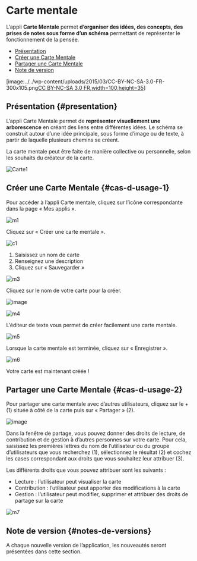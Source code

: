 # Carte mentale

L’appli **Carte Mentale** permet **d’organiser des idées, des concepts, des prises de notes sous forme d’un schéma** permettant de représenter le fonctionnement de la pensée.

* [Présentation](https://github.com/rdjedjig/test/tree/3238c182f08d33cb073b2a487612e589768c5227/application/mindmap/index.html?iframe=true#presentation)
* [Créer une Carte Mentale](https://github.com/rdjedjig/test/tree/3238c182f08d33cb073b2a487612e589768c5227/application/mindmap/index.html?iframe=true#cas-d-usage-1)
* [Partager une Carte Mentale](https://github.com/rdjedjig/test/tree/3238c182f08d33cb073b2a487612e589768c5227/application/mindmap/index.html?iframe=true#cas-d-usage-2)
* [Note de version](https://github.com/rdjedjig/test/tree/3238c182f08d33cb073b2a487612e589768c5227/application/mindmap/index.html?iframe=true#notes-de-versions)

\[image:../../wp-content/uploads/2015/03/CC-BY-NC-SA-3.0-FR-300x105.png[CC BY-NC-SA 3.0 FR,width=100,height=35](http://creativecommons.org/licenses/by-nc-sa/3.0/fr/)\]

## Présentation {#presentation}

L’appli Carte Mentale permet de **représenter visuellement une arborescence** en créant des liens entre différentes idées. Le schéma se construit autour d’une idée principale, sous forme d’image ou de texte, à partir de laquelle plusieurs chemins se créent.

La carte mentale peut être faite de manière collective ou personnelle, selon les souhaits du créateur de la carte.

![Carte1](https://github.com/rdjedjig/test/tree/3238c182f08d33cb073b2a487612e589768c5227/wp-content/uploads/2015/04/Carte1.png)

## Créer une Carte Mentale {#cas-d-usage-1}

Pour accéder à l’appli Carte mentale, cliquez sur l’icône correspondante dans la page « Mes applis ».

![m1](https://github.com/rdjedjig/test/tree/3238c182f08d33cb073b2a487612e589768c5227/wp-content/uploads/2015/06/m1.png)

Cliquez sur « Créer une carte mentale ».

![c1](https://github.com/rdjedjig/test/tree/3238c182f08d33cb073b2a487612e589768c5227/wp-content/uploads/2015/07/c1.png)

1. Saisissez un nom de carte
2. Renseignez une description
3. Cliquez sur « Sauvegarder »

![m3](https://github.com/rdjedjig/test/tree/3238c182f08d33cb073b2a487612e589768c5227/wp-content/uploads/2015/06/m3.png)

  Cliquez sur le nom de votre carte pour la créer.

![image](https://github.com/rdjedjig/test/tree/3238c182f08d33cb073b2a487612e589768c5227/wp-content/uploads/2016/08/carte-1024x339.png)

![m4](https://github.com/rdjedjig/test/tree/3238c182f08d33cb073b2a487612e589768c5227/wp-content/uploads/2015/06/m4.png)

L’éditeur de texte vous permet de créer facilement une carte mentale.

[ ](https://github.com/rdjedjig/test/tree/3238c182f08d33cb073b2a487612e589768c5227/wp-content/uploads/2015/06/m22.png)

![m5](https://github.com/rdjedjig/test/tree/3238c182f08d33cb073b2a487612e589768c5227/wp-content/uploads/2015/06/m5.png)

Lorsque la carte mentale est terminée, cliquez sur « Enregistrer ».

![m6](https://github.com/rdjedjig/test/tree/3238c182f08d33cb073b2a487612e589768c5227/wp-content/uploads/2015/06/m6.png)

Votre carte est maintenant créée !

## Partager une Carte Mentale {#cas-d-usage-2}

Pour partager une carte mentale avec d’autres utilisateurs, cliquez sur le + \(1\) située à côté de la carte puis sur « Partager » \(2\).

![image](https://github.com/rdjedjig/test/tree/3238c182f08d33cb073b2a487612e589768c5227/wp-content/uploads/2016/08/carte2-1024x488.png)

Dans la fenêtre de partage, vous pouvez donner des droits de lecture, de contribution et de gestion à d’autres personnes sur votre carte. Pour cela, saisissez les premières lettres du nom de l’utilisateur ou du groupe d’utilisateurs que vous recherchez \(1\), sélectionnez le résultat \(2\) et cochez les cases correspondant aux droits que vous souhaitez leur attribuer \(3\).

Les différents droits que vous pouvez attribuer sont les suivants :

* Lecture : l’utilisateur peut visualiser la carte
* Contribution : l’utilisateur peut apporter des modifications à la carte
* Gestion : l’utilisateur peut modifier, supprimer et attribuer des droits de partage sur la carte

![m7](https://github.com/rdjedjig/test/tree/3238c182f08d33cb073b2a487612e589768c5227/wp-content/uploads/2015/06/m7.png)

## Note de version {#notes-de-versions}

A chaque nouvelle version de l’application, les nouveautés seront présentées dans cette section.

